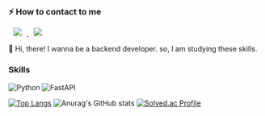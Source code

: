 ### ⚡️ How to contact to me

<a href="https://keem.tistory.com/">
    <img 
        src="http://img.shields.io/badge/-Tech%20Blog-green?style=flat&link=https://keem.tistory.com"
        style="height : auto; margin-left : 10px; margin-right : 10px;"/>
</a>

<a href="hw813@naver.com">
    <img 
        src="https://img.shields.io/badge/mail-d14836?style=flat-square&logo=Minutemailer&logoColor=white&link=hw813@naver.com"
        style="height : auto; margin-left : 10px; margin-right : 10px;"/>
</a>

🙌 Hi, there! I wanna be a backend developer. so, I am studying these skills.

### Skills
![Python](https://img.shields.io/badge/Python-3776AB.svg?&style=for-the-badge&logo=Python&logoColor=white)
![FastAPI](https://img.shields.io/badge/FastAPI-005571?style=for-the-badge&logo=fastapi)

[![Top Langs](https://github-readme-stats.vercel.app/api/top-langs/?username=keem-hyun&layout=compact&theme=merko)](https://github.com/anuraghazra/github-readme-stats)
![Anurag's GitHub stats](https://github-readme-stats.vercel.app/api?username=keem-hyun&show_icons=true&theme=merko)
[![Solved.ac Profile](http://mazassumnida.wtf/api/v2/generate_badge?boj=hurrush)](https://solved.ac/hurrush/)


